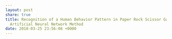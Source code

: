 ```yaml
---
layout: post
share: true
title: Recognition of a Human Behavior Pattern in Paper Rock Scissor Game Using Backpropagation
  Artificial Neural Network Method
date: 2018-03-25 23:56:08 +0000
---
```

